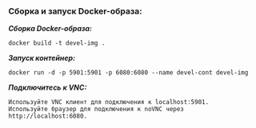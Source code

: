 ### Сборка и запуск Docker-образа:

**_Сборка Docker-образа:_**
```
docker build -t devel-img .
```

**_Запуск контейнер:_**
```
docker run -d -p 5901:5901 -p 6080:6080 --name devel-cont devel-img
```

**_Подключитесь к VNC:_**
```
Используйте VNC клиент для подключения к localhost:5901.
Используйте браузер для подключения к noVNC через http://localhost:6080.
```